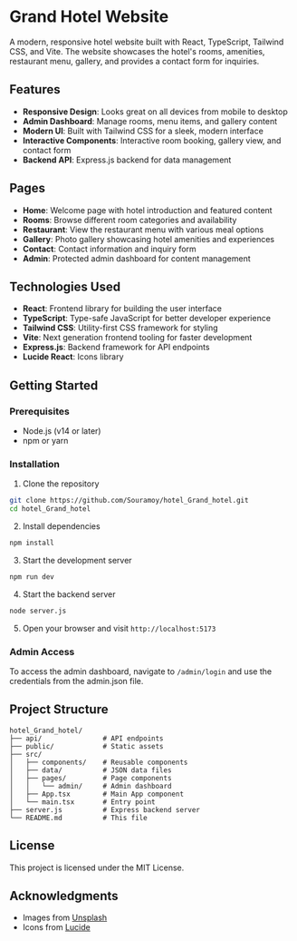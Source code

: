 # Grand Hotel Website

A modern, responsive hotel website built with React, TypeScript, Tailwind CSS, and Vite. The website showcases the hotel's rooms, amenities, restaurant menu, gallery, and provides a contact form for inquiries.

## Features

- **Responsive Design**: Looks great on all devices from mobile to desktop
- **Admin Dashboard**: Manage rooms, menu items, and gallery content
- **Modern UI**: Built with Tailwind CSS for a sleek, modern interface
- **Interactive Components**: Interactive room booking, gallery view, and contact form
- **Backend API**: Express.js backend for data management

## Pages

- **Home**: Welcome page with hotel introduction and featured content
- **Rooms**: Browse different room categories and availability
- **Restaurant**: View the restaurant menu with various meal options
- **Gallery**: Photo gallery showcasing hotel amenities and experiences
- **Contact**: Contact information and inquiry form
- **Admin**: Protected admin dashboard for content management

## Technologies Used

- **React**: Frontend library for building the user interface
- **TypeScript**: Type-safe JavaScript for better developer experience
- **Tailwind CSS**: Utility-first CSS framework for styling
- **Vite**: Next generation frontend tooling for faster development
- **Express.js**: Backend framework for API endpoints
- **Lucide React**: Icons library

## Getting Started

### Prerequisites

- Node.js (v14 or later)
- npm or yarn

### Installation

1. Clone the repository
```bash
git clone https://github.com/Souramoy/hotel_Grand_hotel.git
cd hotel_Grand_hotel
```

2. Install dependencies
```bash
npm install
```

3. Start the development server
```bash
npm run dev
```

4. Start the backend server
```bash
node server.js
```

5. Open your browser and visit `http://localhost:5173`

### Admin Access

To access the admin dashboard, navigate to `/admin/login` and use the credentials from the admin.json file.

## Project Structure

```
hotel_Grand_hotel/
├── api/               # API endpoints
├── public/            # Static assets
├── src/
│   ├── components/    # Reusable components
│   ├── data/          # JSON data files
│   ├── pages/         # Page components
│   │   └── admin/     # Admin dashboard
│   ├── App.tsx        # Main App component
│   └── main.tsx       # Entry point
├── server.js          # Express backend server
└── README.md          # This file
```

## License

This project is licensed under the MIT License.

## Acknowledgments

- Images from [Unsplash](https://unsplash.com)
- Icons from [Lucide](https://lucide.dev)
